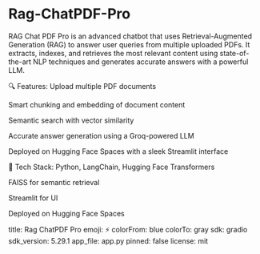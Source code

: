 # Rag-ChatPDF-Pro
RAG Chat PDF Pro is an advanced chatbot that uses Retrieval-Augmented Generation (RAG) to answer user queries from multiple uploaded PDFs. It extracts, indexes, and retrieves the most relevant content using state-of-the-art NLP techniques and generates accurate answers with a powerful LLM.

🔍 Features:
Upload multiple PDF documents

Smart chunking and embedding of document content

Semantic search with vector similarity

Accurate answer generation using a Groq-powered LLM

Deployed on Hugging Face Spaces with a sleek Streamlit interface

🧠 Tech Stack:
Python, LangChain, Hugging Face Transformers

FAISS for semantic retrieval

Streamlit for UI

Deployed on Hugging Face Spaces

title: Rag ChatPDF Pro
emoji: ⚡
colorFrom: blue
colorTo: gray
sdk: gradio
sdk_version: 5.29.1
app_file: app.py
pinned: false
license: mit
